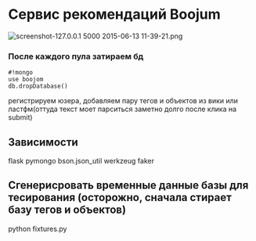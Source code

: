 # Сервис рекомендаций Boojum

![screenshot-127.0.0.1 5000 2015-06-13 11-39-21.png](https://bitbucket.org/repo/BpxjaA/images/3049805724-screenshot-127.0.0.1%205000%202015-06-13%2011-39-21.png)

### После каждого пула затираем бд
```
#!mongo
use boojom
db.dropDatabase()
```
регистрируем юзера, добавляем пару тегов и объектов из вики или ластфм(оттуда текст моет парситься заметно долго после клика на submit)

## Зависимости

flask
pymongo
bson.json_util
werkzeug
faker


## Сгенерисровать временные данные базы для тесирования (осторожно, сначала стирает базу тегов и объектов)

python fixtures.py